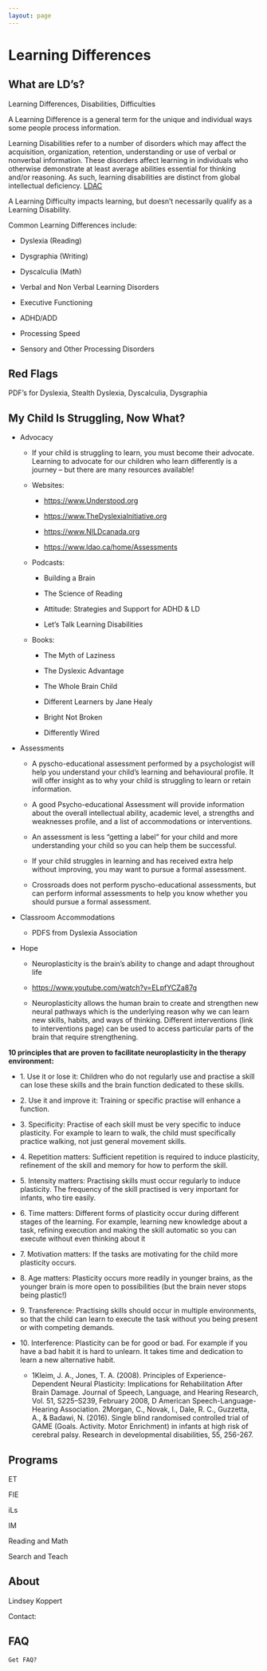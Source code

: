 ```yaml
---
layout: page
---
```

# Learning Differences

## What are LD’s?

Learning Differences, Disabilities, Difficulties

A Learning Difference is a general term for the unique and individual ways some people process information.

Learning Disabilities refer to a number of disorders which may affect the acquisition, organization, retention, understanding or use of verbal or nonverbal information. These disorders affect learning in individuals who otherwise demonstrate at least average abilities essential for thinking and/or reasoning. As such, learning disabilities are distinct from global intellectual deficiency. [LDAC](https://www.ldac-acta.ca/official-definition-of-learning-disabilities/)

A Learning Difficulty impacts learning, but doesn’t necessarily qualify as a Learning Disability.

Common Learning Differences include:

- Dyslexia (Reading)

- Dysgraphia (Writing)

- Dyscalculia (Math)

- Verbal and Non Verbal Learning Disorders

- Executive Functioning

- ADHD/ADD

- Processing Speed

- Sensory and Other Processing Disorders

## Red Flags

PDF’s for Dyslexia, Stealth Dyslexia, Dyscalculia, Dysgraphia

## My Child Is Struggling, Now What?

- Advocacy

  - If your child is struggling to learn, you must become their advocate. Learning to advocate for our children who learn differently is a journey – but there are many resources available!

  - Websites:

    - <https://www.Understood.org>

    - <https://www.TheDyslexiaInitiative.org>

    - <https://www.NILDcanada.org>

    - <https://www.ldao.ca/home/Assessments>

  - Podcasts:

    - Building a Brain

    - The Science of Reading

    - Attitude: Strategies and Support for ADHD & LD

    - Let’s Talk Learning Disabilities

  - Books:

    - The Myth of Laziness

    - The Dyslexic Advantage

    - The Whole Brain Child

    - Different Learners by Jane Healy

    - Bright Not Broken

    - Differently Wired

- Assessments

  - A pyscho-educational assessment performed by a psychologist will help you understand your child’s learning and behavioural profile. It will offer insight as to why your child is struggling to learn or retain information.

  - A good Psycho-educational Assessment will provide information about the overall intellectual ability, academic level, a strengths and weaknesses profile, and a list of accommodations or interventions.

  - An assessment is less “getting a label” for your child and more understanding your child so you can help them be successful.

  - If your child struggles in learning and has received extra help without improving, you may want to pursue a formal assessment.

  - Crossroads does not perform pyscho-educational assessments, but can perform informal assessments to help you know whether you should pursue a formal assessment.

- Classroom Accommodations

  - PDFS from Dyslexia Association

- Hope

  - Neuroplasticity is the brain’s ability to change and adapt throughout life

  - <https://www.youtube.com/watch?v=ELpfYCZa87g>

  - Neuroplasticity allows the human brain to create and strengthen new neural pathways which is the underlying reason why we can learn new skills, habits, and ways of thinking. Different interventions (link to interventions page) can be used to access particular parts of the brain that require strengthening.

**10 principles that are proven to facilitate neuroplasticity in the therapy environment:**

- 1\. Use it or lose it: Children who do not regularly use and practise a skill can lose these skills and the brain function dedicated to these skills.

- 2\. Use it and improve it: Training or specific practise will enhance a function.

- 3\. Specificity: Practise of each skill must be very specific to induce plasticity. For example to learn to walk, the child must specifically practice walking, not just general movement skills.

- 4\. Repetition matters: Sufficient repetition is required to induce plasticity, refinement of the skill and memory for how to perform the skill.

- 5\. Intensity matters: Practising skills must occur regularly to induce plasticity. The frequency of the skill practised is very important for infants, who tire easily.

- 6\. Time matters: Different forms of plasticity occur during different stages of the learning. For example, learning new knowledge about a task, refining execution and making the skill automatic so you can execute without even thinking about it

- 7\. Motivation matters: If the tasks are motivating for the child more plasticity occurs.

- 8\. Age matters: Plasticity occurs more readily in younger brains, as the younger brain is more open to possibilities (but the brain never stops being plastic!)

- 9\. Transference: Practising skills should occur in multiple environments, so that the child can learn to execute the task without you being present or with competing demands.

- 10\. Interference: Plasticity can be for good or bad. For example if you have a bad habit it is hard to unlearn. It takes time and dedication to learn a new alternative habit.

  - 1Kleim, J. A., Jones, T. A. (2008). Principles of Experience-Dependent Neural Plasticity: Implications for Rehabilitation After Brain Damage. Journal of Speech, Language, and Hearing Research, Vol. 51, S225–S239, February 2008, D American Speech-Language-Hearing Association. 2Morgan, C., Novak, I., Dale, R. C., Guzzetta, A., & Badawi, N. (2016). Single blind randomised controlled trial of GAME (Goals. Activity. Motor Enrichment) in infants at high risk of cerebral palsy. Research in developmental disabilities, 55, 256-267.

## Programs

ET

FIE

iLs

IM

Reading and Math

Search and Teach

## About

Lindsey Koppert

Contact: [](Crossroads.lindsey@gmail.com)

## FAQ

`Get FAQ?`
